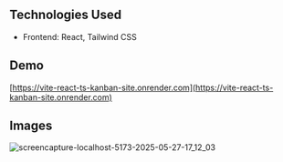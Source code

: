 ## Technologies Used

* Frontend: React, Tailwind CSS

## Demo

[https://vite-react-ts-kanban-site.onrender.com](https://vite-react-ts-kanban-site.onrender.com)

## Images

![screencapture-localhost-5173-2025-05-27-17_12_03](https://github.com/user-attachments/assets/aa77a389-440a-42e5-bf92-48ecdbee6975)




